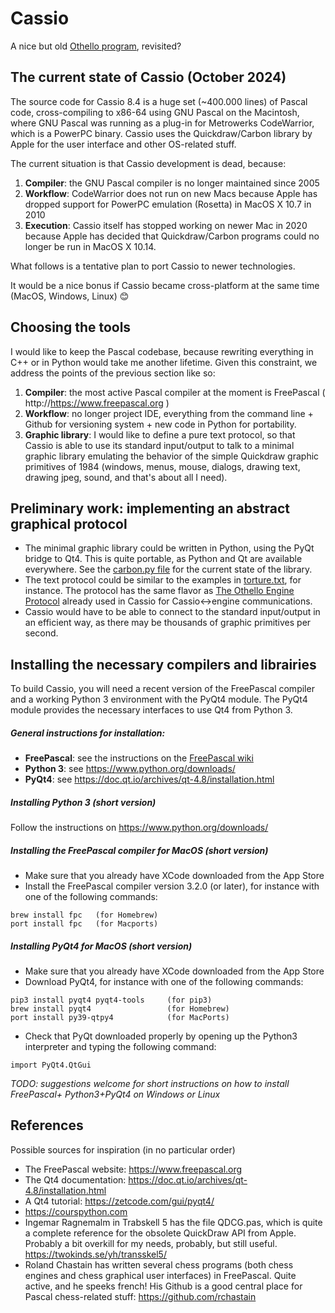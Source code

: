 # Cassio

A nice but old [Othello program](http://cassio.free.fr), revisited?

## The current state of Cassio (October 2024)

The source code for Cassio 8.4 is a huge set (~400.000 lines) of Pascal code,
cross-compiling to x86-64 using GNU Pascal on the Macintosh, where GNU Pascal
was running as a plug-in for Metrowerks CodeWarrior, which is a PowerPC binary.
Cassio uses the Quickdraw/Carbon library by Apple for the user interface and
other OS-related stuff.

The current situation is that Cassio development is dead, because:

1. **Compiler**: the GNU Pascal compiler is no longer maintained since 2005
2. **Workflow**: CodeWarrior does not run on new Macs because Apple has dropped
support for PowerPC emulation (Rosetta) in MacOS X 10.7 in 2010
3. **Execution**: Cassio itself has stopped working on newer Mac in 2020 because
Apple has decided that Quickdraw/Carbon programs could no longer be run in
MacOS X 10.14.

What follows is a tentative plan to port Cassio to newer technologies.

It would be a nice bonus if Cassio became cross-platform at the same time (MacOS,
Windows, Linux) :blush:

## Choosing the tools

I would like to keep the Pascal codebase, because rewriting everything in C++
or in Python would take me another lifetime. Given this constraint, we address
the points of the previous section like so:

1. **Compiler**: the most active Pascal compiler at the moment is FreePascal
( http://https://www.freepascal.org )
2. **Workflow**: no longer project IDE, everything from the command line + Github
for versioning system + new code in Python for portability.
3. **Graphic library**: I would like to define a pure text protocol, so that Cassio
is able to use its standard input/output to talk to a minimal graphic library emulating
the behavior of the simple Quickdraw graphic primitives of 1984 (windows, menus, mouse,
dialogs, drawing text, drawing jpeg, sound, and that's about all I need).

## Preliminary work: implementing an abstract graphical protocol

- The minimal graphic library could be written in Python, using the PyQt bridge
to Qt4. This is quite portable, as Python and Qt are available everywhere. See
the [carbon.py file](https://github.com/snicolet/cassio/blob/master/src/carbon/carbon.py)
for the current state of the library.
- The text protocol could be similar to the examples in [torture.txt](https://github.com/snicolet/cassio/blob/master/src/carbon/torture.txt),
for instance. The protocol has the same flavor as [The Othello Engine Protocol](http://cassio.free.fr/engine-protocol.htm) already
used in Cassio for Cassio<->engine communications.
- Cassio would have to be able to connect to the standard input/output in an
efficient way, as there may be thousands of graphic primitives per second.

## Installing the necessary compilers and librairies

To build Cassio, you will need a recent version of the FreePascal compiler
and a working Python 3 environment with the PyQt4 module. The PyQt4 module
provides the necessary interfaces to use Qt4 from Python 3.

##### General instructions for installation:

- **FreePascal**: see the instructions on the [FreePascal wiki](https://wiki.freepascal.org/Installing_the_Free_Pascal_Compiler)
- **Python 3**: see https://www.python.org/downloads/
- **PyQt4**: see https://doc.qt.io/archives/qt-4.8/installation.html

##### Installing Python 3 (short version)

Follow the instructions on https://www.python.org/downloads/

##### Installing the FreePascal compiler for MacOS (short version)

- Make sure that you already have XCode downloaded from the App Store
- Install the FreePascal compiler version 3.2.0 (or later), for instance
with one of the following commands:
```
brew install fpc   (for Homebrew)
port install fpc   (for Macports)
```
##### Installing PyQt4 for MacOS (short version)

- Make sure that you already have XCode downloaded from the App Store
- Download PyQt4, for instance with one of the following commands:
```
pip3 install pyqt4 pyqt4-tools     (for pip3)
brew install pyqt4                 (for Homebrew)
port install py39-qtpy4            (for MacPorts)
```
- Check that PyQt downloaded properly by opening up the Python3 interpreter
and typing the following command:
```
import PyQt4.QtGui
```
_TODO: suggestions welcome for short instructions on how to install FreePascal+
Python3+PyQt4 on Windows or Linux_



## References

Possible sources for inspiration (in no particular order)

- The FreePascal website: https://www.freepascal.org
- The Qt4 documentation: https://doc.qt.io/archives/qt-4.8/installation.html
- A Qt4 tutorial: https://zetcode.com/gui/pyqt4/
- https://courspython.com
- Ingemar Ragnemalm in Trabskell 5 has the file QDCG.pas, which is quite a complete
reference for the obsolete QuickDraw API from Apple. Probably a bit overkill for my
needs, probably, but still useful. https://twokinds.se/yh/transskel5/
- Roland Chastain has written several chess programs (both chess engines and chess
graphical user interfaces) in FreePascal. Quite active, and he speeks french! His Github
is a good central place for Pascal chess-related stuff: https://github.com/rchastain
